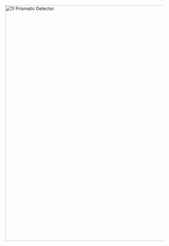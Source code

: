 <img width="1000" height="750" alt="1) Prismatic Detector" src="https://github.com/user-attachments/assets/17e5ffd4-ee48-4232-b4a8-56c7cd43e026" />
